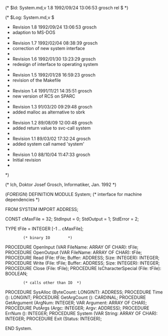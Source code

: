 (* $Id: System.md,v 1.8 1992/09/24 13:06:53 grosch rel $ *)

(* $Log: System.md,v $
 * Revision 1.8  1992/09/24  13:06:53  grosch
 * adaption to MS-DOS
 *
 * Revision 1.7  1992/02/04  08:38:39  grosch
 * correction of new system interface
 *
 * Revision 1.6  1992/01/30  13:23:29  grosch
 * redesign of interface to operating system
 *
 * Revision 1.5  1992/01/28  16:59:23  grosch
 * revision of the Makefile
 *
 * Revision 1.4  1991/11/21  14:35:51  grosch
 * new version of RCS on SPARC
 *
 * Revision 1.3  91/03/20  09:29:48  grosch
 * added malloc as alternative to sbrk
 * 
 * Revision 1.2  89/08/09  12:00:48  grosch
 * added return value to svc-call system
 * 
 * Revision 1.1  89/03/02  17:32:24  grosch
 * added system call named 'system'
 * 
 * Revision 1.0  88/10/04  11:47:33  grosch
 * Initial revision
 * 
 *)

(* Ich, Doktor Josef Grosch, Informatiker, Jan. 1992 *)

(*FOREIGN*) DEFINITION MODULE System;			(* interface for machine dependencies	*)

FROM SYSTEM	IMPORT ADDRESS;

CONST
   cMaxFile	= 32;
   StdInput	= 0;
   StdOutput	= 1;
   StdError	= 2;

TYPE tFile	= INTEGER [-1 .. cMaxFile];

			(* binary IO		*)

PROCEDURE OpenInput	(VAR FileName: ARRAY OF CHAR): tFile;
PROCEDURE OpenOutput	(VAR FileName: ARRAY OF CHAR): tFile;
PROCEDURE Read		(File: tFile; Buffer: ADDRESS; Size: INTEGER): INTEGER;
PROCEDURE Write		(File: tFile; Buffer: ADDRESS; Size: INTEGER): INTEGER;
PROCEDURE Close		(File: tFile);
PROCEDURE IsCharacterSpecial (File: tFile): BOOLEAN;

			(* calls other than IO	*)

PROCEDURE SysAlloc	(ByteCount: LONGINT): ADDRESS;
PROCEDURE Time		(): LONGINT;
PROCEDURE GetArgCount	(): CARDINAL;
PROCEDURE GetArgument	(ArgNum: INTEGER; VAR Argument: ARRAY OF CHAR);
PROCEDURE PutArgs	(Argc: INTEGER; Argv: ADDRESS);
PROCEDURE ErrNum	(): INTEGER;
PROCEDURE System	(VAR String: ARRAY OF CHAR): INTEGER;
PROCEDURE Exit		(Status: INTEGER);

END System.
